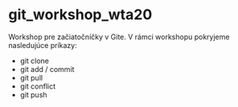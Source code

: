 # git_workshop_wta20

Workshop pre začiatočníčky v Gite. V rámci workshopu pokryjeme nasledujúce príkazy:
- git clone
- git add / commit
- git pull
- git conflict
- git push